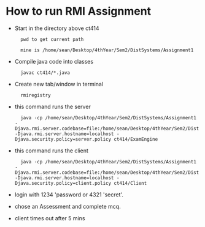 # How to run RMI Assignment

- Start in the directory above ct414
    
        pwd to get current path

        mine is /home/sean/Desktop/4thYear/Sem2/DistSystems/Assignment1

- Compile java code into classes

        javac ct414/*.java

- Create new tab/window in terminal
       
        rmiregistry

- this command runs the server

        java -cp /home/sean/Desktop/4thYear/Sem2/DistSystems/Assignment1 -Djava.rmi.server.codebase=file:/home/sean/Desktop/4thYear/Sem2/DistSystems/Assignment1 -Djava.rmi.server.hostname=localhost -Djava.security.policy=server.policy ct414/ExamEngine

- this command runs the client

        java -cp /home/sean/Desktop/4thYear/Sem2/DistSystems/Assignment1 -Djava.rmi.server.codebase=file:/home/sean/Desktop/4thYear/Sem2/DistSystems/Assignment1 -Djava.rmi.server.hostname=localhost -Djava.security.policy=client.policy ct414/Client

- login with 1234 'password or 4321 'secret'.
- chose an Assessment and complete mcq.
- client times out after 5 mins